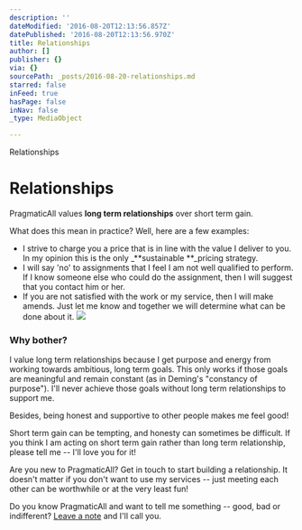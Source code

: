 ```yaml
---
description: ''
dateModified: '2016-08-20T12:13:56.857Z'
datePublished: '2016-08-20T12:13:56.970Z'
title: Relationships
author: []
publisher: {}
via: {}
sourcePath: _posts/2016-08-20-relationships.md
starred: false
inFeed: true
hasPage: false
inNav: false
_type: MediaObject

---
```

Relationships

# Relationships

PragmaticAll values **long term relationships** over short term gain.

What does this mean in practice? Well, here are a few examples:

* I strive to charge you a price that is in line with the value I deliver to you. In my opinion this is the only _**sustainable **_pricing strategy.
* I will say 'no' to assignments that I feel I am not well qualified to perform. If I know someone else who could do the assignment, then I will suggest that you contact him or her.
* If you are not satisfied with the work or my service, then I will make amends. Just let me know and together we will determine what can be done about it.
![](https://the-grid-user-content.s3-us-west-2.amazonaws.com/1c38ad36-6745-4397-b01e-dc446c889e35.jpg)

### Why bother?

I value long term relationships because I get purpose and energy from working towards ambitious, long term goals. This only works if those goals are meaningful and remain constant (as in Deming's "constancy of purpose"). I'll never achieve those goals without long term relationships to support me.

Besides, being honest and supportive to other people makes me feel good!

Short term gain can be tempting, and honesty can sometimes be difficult. If you think I am acting on short term gain rather than long term relationship, please tell me -- I'll love you for it!

Are you new to PragmaticAll? Get in touch to start building a relationship. It doesn't matter if you don't want to use my services -- just meeting each other can be worthwhile or at the very least fun!

Do you know PragmaticAll and want to tell me something -- good, bad or indifferent? [Leave a note][0] and I'll call you.

[0]: mailto://robert@pragmaticall.nl "Leave a note"